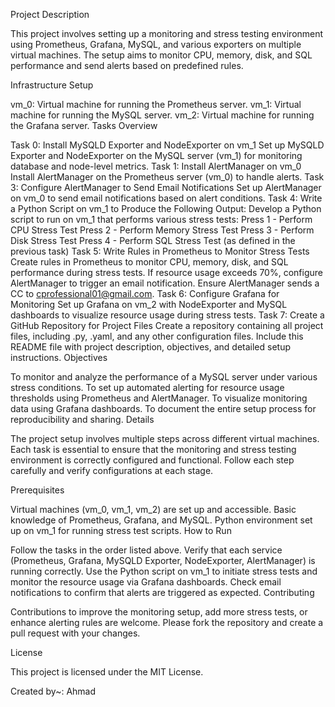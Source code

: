 Project Description

This project involves setting up a monitoring and stress testing environment using Prometheus, Grafana, MySQL, and various exporters on multiple virtual machines. The setup aims to monitor CPU, memory, disk, and SQL performance and send alerts based on predefined rules.

Infrastructure Setup

vm_0: Virtual machine for running the Prometheus server.
vm_1: Virtual machine for running the MySQL server.
vm_2: Virtual machine for running the Grafana server.
Tasks Overview

Task 0: Install MySQLD Exporter and NodeExporter on vm_1
Set up MySQLD Exporter and NodeExporter on the MySQL server (vm_1) for monitoring database and node-level metrics.
Task 1: Install AlertManager on vm_0
Install AlertManager on the Prometheus server (vm_0) to handle alerts.
Task 3: Configure AlertManager to Send Email Notifications
Set up AlertManager on vm_0 to send email notifications based on alert conditions.
Task 4: Write a Python Script on vm_1 to Produce the Following Output:
Develop a Python script to run on vm_1 that performs various stress tests:
Press 1 - Perform CPU Stress Test
Press 2 - Perform Memory Stress Test
Press 3 - Perform Disk Stress Test
Press 4 - Perform SQL Stress Test (as defined in the previous task)
Task 5: Write Rules in Prometheus to Monitor Stress Tests
Create rules in Prometheus to monitor CPU, memory, disk, and SQL performance during stress tests.
If resource usage exceeds 70%, configure AlertManager to trigger an email notification.
Ensure AlertManager sends a CC to cprofessional01@gmail.com.
Task 6: Configure Grafana for Monitoring
Set up Grafana on vm_2 with NodeExporter and MySQL dashboards to visualize resource usage during stress tests.
Task 7: Create a GitHub Repository for Project Files
Create a repository containing all project files, including .py, .yaml, and any other configuration files.
Include this README file with project description, objectives, and detailed setup instructions.
Objectives

To monitor and analyze the performance of a MySQL server under various stress conditions.
To set up automated alerting for resource usage thresholds using Prometheus and AlertManager.
To visualize monitoring data using Grafana dashboards.
To document the entire setup process for reproducibility and sharing.
Details

The project setup involves multiple steps across different virtual machines. Each task is essential to ensure that the monitoring and stress testing environment is correctly configured and functional. Follow each step carefully and verify configurations at each stage.

Prerequisites

Virtual machines (vm_0, vm_1, vm_2) are set up and accessible.
Basic knowledge of Prometheus, Grafana, and MySQL.
Python environment set up on vm_1 for running stress test scripts.
How to Run

Follow the tasks in the order listed above.
Verify that each service (Prometheus, Grafana, MySQLD Exporter, NodeExporter, AlertManager) is running correctly.
Use the Python script on vm_1 to initiate stress tests and monitor the resource usage via Grafana dashboards.
Check email notifications to confirm that alerts are triggered as expected.
Contributing

Contributions to improve the monitoring setup, add more stress tests, or enhance alerting rules are welcome. Please fork the repository and create a pull request with your changes.

License

This project is licensed under the MIT License.

Created by~: Ahmad 

<!---
A7madalfa/A7madalfa is a ✨ special ✨ repository because its `README.md` (this file) appears on your GitHub profile.
You can click the Preview link to take a look at your changes.
--->
